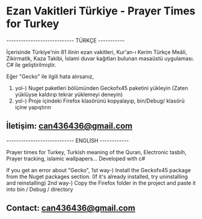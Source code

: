 # Ezan Vakitleri Türkiye - Prayer Times for Turkey

---------------------------- TÜRKÇE -----------

İçerisinde Türkiye'nin 81 ilinin ezan vakitleri, Kur'an-ı Kerim Türkçe Meâli, Zikirmatik, Kaza Takibi, İslami duvar kağıtları bulunan masaüstü uygulaması.
C# ile geliştirilmiştir.

Eğer "Gecko" ile ilgili hata alırsanız, 
1. yol-) Nuget paketleri bölümünden Geckofx45 paketini yükleyin (Zaten yüklüyse kaldırıp tekrar yüklemeyi deneyin)
2. yol-) Proje içindeki Firefox klasörünü kopyalayıp, bin/Debug/ klasörü içine yapıştırın

İletişim: can436436@gmail.com
-------------------------------------------------

---------------------------- ENGLISH ------------

Prayer times for Turkey, Turkish meaning of the Quran, Electronic tasbih, Prayer tracking, islamic wallpapers...
Developed with c#

If you get an error about "Gecko", 
1st way-) Install the Geckofx45 package from the Nuget packages section. (If it's already installed, try uninstalling and reinstalling)
2nd way-) Copy the Firefox folder in the project and paste it into bin / Debug / directory

Contact: can436436@gmail.com
-----------------------------------------------
